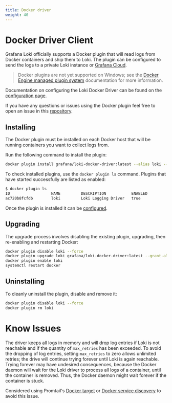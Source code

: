 ```yaml
---
title: Docker driver
weight: 40
---
```

# Docker Driver Client

Grafana Loki officially supports a Docker plugin that will read logs from Docker
containers and ship them to Loki. The plugin can be configured to send the logs
to a private Loki instance or [Grafana Cloud](https://grafana.com/oss/loki).

> Docker plugins are not yet supported on Windows; see the
> [Docker Engine managed plugin system](https://docs.docker.com/engine/extend) documentation for more information.

Documentation on configuring the Loki Docker Driver can be found on the
[configuration page](./configuration).

If you have any questions or issues using the Docker plugin feel free to open an issue in this [repository](https://github.com/grafana/loki/issues).

## Installing

The Docker plugin must be installed on each Docker host that will be running
containers you want to collect logs from.

Run the following command to install the plugin:

```bash
docker plugin install grafana/loki-docker-driver:latest --alias loki --grant-all-permissions
```

To check installed plugins, use the `docker plugin ls` command. Plugins that
have started successfully are listed as enabled:

```bash
$ docker plugin ls
ID                  NAME         DESCRIPTION           ENABLED
ac720b8fcfdb        loki         Loki Logging Driver   true
```

Once the plugin is installed it can be [configured](./configuration).

## Upgrading

The upgrade process involves disabling the existing plugin, upgrading, then
re-enabling and restarting Docker:

```bash
docker plugin disable loki --force
docker plugin upgrade loki grafana/loki-docker-driver:latest --grant-all-permissions
docker plugin enable loki
systemctl restart docker
```

## Uninstalling

To cleanly uninstall the plugin, disable and remove it:

```bash
docker plugin disable loki --force
docker plugin rm loki
```

# Know Issues

The driver keeps all logs in memory and will drop log entries if Loki is not reachable and if the quantity of `max_retries` has been exceeded. To avoid the dropping of log entries, setting `max_retries` to zero allows unlimited retries; the drive will continue trying forever until Loki is again reachable. Trying forever may have undesired consequences, because the Docker daemon will wait for the Loki driver to process all logs of a container, until the container is removed. Thus, the Docker daemon might wait forever if the container is stuck.

Considered using Promtail's [Docker target](../promtail/configuration/#docker) or [Docker service discovery](../promtail/configuration/#docker_sd_config) to avoid this issue.
